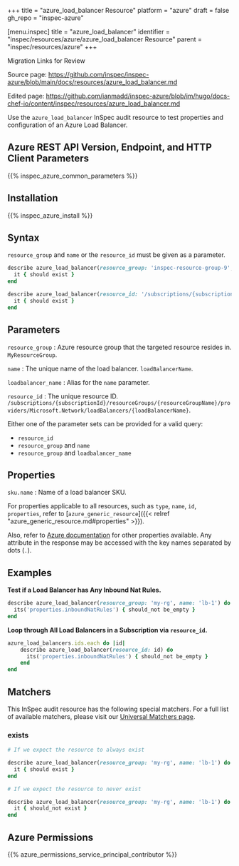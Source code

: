+++
title = "azure_load_balancer Resource"
platform = "azure"
draft = false
gh_repo = "inspec-azure"

[menu.inspec]
title = "azure_load_balancer"
identifier = "inspec/resources/azure/azure_load_balancer Resource"
parent = "inspec/resources/azure"
+++

<div class="admonition-note">
<p class="admonition-note-title">Migration Links for Review</p>
<div class="admonition-note-text">
<p>Source page: <a href="https://github.com/inspec/inspec-azure/blob/main/docs/resources/azure_load_balancer.md">https://github.com/inspec/inspec-azure/blob/main/docs/resources/azure_load_balancer.md</a></p>
<p>Edited page: <a href="https://github.com/ianmadd/inspec-azure/blob/im/hugo/docs-chef-io/content/inspec/resources/azure_load_balancer.md">https://github.com/ianmadd/inspec-azure/blob/im/hugo/docs-chef-io/content/inspec/resources/azure_load_balancer.md</a></p>
</div>
</div>


Use the `azure_load_balancer` InSpec audit resource to test properties and configuration of an Azure Load Balancer.

## Azure REST API Version, Endpoint, and HTTP Client Parameters

{{% inspec_azure_common_parameters %}}

## Installation

{{% inspec_azure_install %}}

## Syntax

`resource_group` and `name` or the `resource_id` must be given as a parameter.
```ruby
describe azure_load_balancer(resource_group: 'inspec-resource-group-9', name: 'example_lb') do
  it { should exist }
end
```
```ruby
describe azure_load_balancer(resource_id: '/subscriptions/{subscriptionId}/resourceGroups/{resourceGroupName}/providers/Microsoft.Network/loadBalancers/{loadBalancerName}') do
  it { should exist }
end
```

## Parameters

`resource_group`
: Azure resource group that the targeted resource resides in. `MyResourceGroup`.

`name`
: The unique name of the load balancer. `loadBalancerName`.

`loadbalancer_name`
: Alias for the `name` parameter.

`resource_id`
: The unique resource ID. `/subscriptions/{subscriptionId}/resourceGroups/{resourceGroupName}/providers/Microsoft.Network/loadBalancers/{loadBalancerName}`.

Either one of the parameter sets can be provided for a valid query:
- `resource_id`
- `resource_group` and `name`
- `resource_group` and `loadbalancer_name`


## Properties

`sku.name`
: Name of a load balancer SKU.

For properties applicable to all resources, such as `type`, `name`, `id`, `properties`, refer to [`azure_generic_resource`]({{< relref "azure_generic_resource.md#properties" >}}).

Also, refer to [Azure documentation](https://docs.microsoft.com/en-us/rest/api/load-balancer/loadbalancers/get#loadbalancer) for other properties available. 
Any attribute in the response may be accessed with the key names separated by dots (`.`).

## Examples

**Test if a Load Balancer has Any Inbound Nat Rules.**

```ruby
describe azure_load_balancer(resource_group: 'my-rg', name: 'lb-1') do
  its('properties.inboundNatRules') { should_not be_empty }
end
```

**Loop through All Load Balancers in a Subscription via `resource_id`.**

```ruby
azure_load_balancers.ids.each do |id|
    describe azure_load_balancer(resource_id: id) do
      its('properties.inboundNatRules') { should_not be_empty }
    end
end 
```

## Matchers

This InSpec audit resource has the following special matchers. For a full list of available matchers, please visit our [Universal Matchers page](https://docs.chef.io/inspec/matchers/).

### exists

```ruby
# If we expect the resource to always exist

describe azure_load_balancer(resource_group: 'my-rg', name: 'lb-1') do
  it { should exist }
end

# If we expect the resource to never exist

describe azure_load_balancer(resource_group: 'my-rg', name: 'lb-1') do
  it { should_not exist }
end
```

## Azure Permissions

{{% azure_permissions_service_principal_contributor %}}
